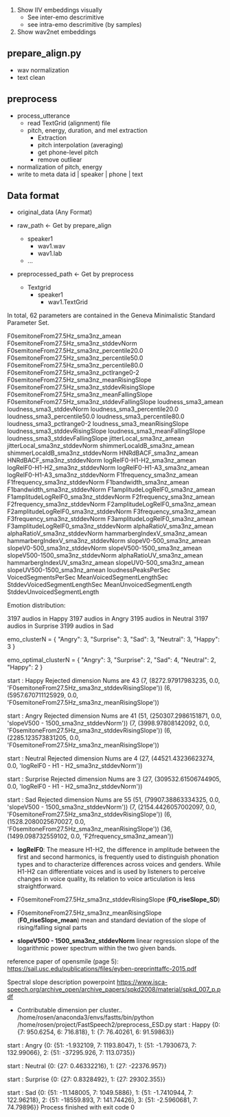 1. Show IIV embeddings visually
    - See inter-emo descrimitive
    - see intra-emo descrimitive (by samples)
2. Show wav2net embeddings


## prepare_align.py
- wav normalization
- text clean

## preprocess
- process_utterance
    - read TextGrid (alignment) file
    - pitch, energy, duration, and mel extraction
        - Extraction
        - pitch interpolation (averaging)
        - get phone-level pitch
        - remove outliear
- normalization of pitch, energy
- write to meta data 
    id | speaker | phone | text

## Data format
- original_data (Any Format)

- raw_path   <- Get by prepare_align
  - speaker1
    - wav1.wav
    - wav1.lab
  - ...

- preprocessed_path   <- Get by preprocess
  - Textgrid
    - speaker1
      - wav1.TextGrid



In total, 62 parameters are contained in the Geneva
Minimalistic Standard Parameter Set.

F0semitoneFrom27.5Hz_sma3nz_amean
F0semitoneFrom27.5Hz_sma3nz_stddevNorm
F0semitoneFrom27.5Hz_sma3nz_percentile20.0
F0semitoneFrom27.5Hz_sma3nz_percentile50.0
F0semitoneFrom27.5Hz_sma3nz_percentile80.0
F0semitoneFrom27.5Hz_sma3nz_pctlrange0-2
F0semitoneFrom27.5Hz_sma3nz_meanRisingSlope
F0semitoneFrom27.5Hz_sma3nz_stddevRisingSlope
F0semitoneFrom27.5Hz_sma3nz_meanFallingSlope
F0semitoneFrom27.5Hz_sma3nz_stddevFallingSlope
loudness_sma3_amean
loudness_sma3_stddevNorm
loudness_sma3_percentile20.0
loudness_sma3_percentile50.0
loudness_sma3_percentile80.0
loudness_sma3_pctlrange0-2
loudness_sma3_meanRisingSlope
loudness_sma3_stddevRisingSlope
loudness_sma3_meanFallingSlope
loudness_sma3_stddevFallingSlope
jitterLocal_sma3nz_amean
jitterLocal_sma3nz_stddevNorm
shimmerLocaldB_sma3nz_amean
shimmerLocaldB_sma3nz_stddevNorm
HNRdBACF_sma3nz_amean
HNRdBACF_sma3nz_stddevNorm
logRelF0-H1-H2_sma3nz_amean
logRelF0-H1-H2_sma3nz_stddevNorm
logRelF0-H1-A3_sma3nz_amean
logRelF0-H1-A3_sma3nz_stddevNorm
F1frequency_sma3nz_amean
F1frequency_sma3nz_stddevNorm
F1bandwidth_sma3nz_amean
F1bandwidth_sma3nz_stddevNorm
F1amplitudeLogRelF0_sma3nz_amean
F1amplitudeLogRelF0_sma3nz_stddevNorm
F2frequency_sma3nz_amean
F2frequency_sma3nz_stddevNorm
F2amplitudeLogRelF0_sma3nz_amean
F2amplitudeLogRelF0_sma3nz_stddevNorm
F3frequency_sma3nz_amean
F3frequency_sma3nz_stddevNorm
F3amplitudeLogRelF0_sma3nz_amean
F3amplitudeLogRelF0_sma3nz_stddevNorm
alphaRatioV_sma3nz_amean
alphaRatioV_sma3nz_stddevNorm
hammarbergIndexV_sma3nz_amean
hammarbergIndexV_sma3nz_stddevNorm
slopeV0-500_sma3nz_amean
slopeV0-500_sma3nz_stddevNorm
slopeV500-1500_sma3nz_amean
slopeV500-1500_sma3nz_stddevNorm
alphaRatioUV_sma3nz_amean
hammarbergIndexUV_sma3nz_amean
slopeUV0-500_sma3nz_amean
slopeUV500-1500_sma3nz_amean
loudnessPeaksPerSec
VoicedSegmentsPerSec
MeanVoicedSegmentLengthSec
StddevVoicedSegmentLengthSec
MeanUnvoicedSegmentLength
StddevUnvoicedSegmentLength

Emotion distribution: 

3197 audios in Happy
3197 audios in Angry
3195 audios in Neutral
3197 audios in Surprise
3199 audios in Sad

emo_clusterN = {
    "Angry": 3,
    "Surprise": 3,
    "Sad": 3,
    "Neutral": 3,
    "Happy": 3
}

emo_optimal_clusterN = {
    "Angry": 3,
    "Surprise": 2,
    "Sad": 4,
    "Neutral": 2,
    "Happy": 2
}



start : Happy
Rejected dimension Nums are 43
(7, (8272.97917983235, 0.0, 'F0semitoneFrom27.5Hz_sma3nz_stddevRisingSlope'))
(6, (5957.670711125929, 0.0, 'F0semitoneFrom27.5Hz_sma3nz_meanRisingSlope'))


start : Angry
Rejected dimension Nums are 41
(51, (250307.2986151871, 0.0, 'slopeV500 - 1500_sma3nz_stddevNorm'))
(7, (3998.97808142092, 0.0, 'F0semitoneFrom27.5Hz_sma3nz_stddevRisingSlope'))
(6, (2285.123573831205, 0.0, 'F0semitoneFrom27.5Hz_sma3nz_meanRisingSlope'))

start : Neutral
Rejected dimension Nums are 4
(27, (44521.43236623274, 0.0, 'logRelF0 - H1 - H2_sma3nz_stddevNorm'))

start : Surprise
Rejected dimension Nums are 3
(27, (309532.61506744905, 0.0, 'logRelF0 - H1 - H2_sma3nz_stddevNorm'))

start : Sad
Rejected dimension Nums are 55
(51, (79907.38863334325, 0.0, 'slopeV500 - 1500_sma3nz_stddevNorm'))
(7, (2154.4426057002097, 0.0, 'F0semitoneFrom27.5Hz_sma3nz_stddevRisingSlope'))
(6, (1528.2080025670027, 0.0, 'F0semitoneFrom27.5Hz_sma3nz_meanRisingSlope'))
(36, (1499.098732559102, 0.0, 'F2frequency_sma3nz_amean'))


- **logRelF0**: 
The measure H1-H2, the difference in amplitude between the first and second harmonics, is frequently used to distinguish phonation types and to characterize differences across voices and genders. While H1-H2 can differentiate voices and is used by listeners to perceive changes in voice quality, its relation to voice articulation is less straightforward. 

- F0semitoneFrom27.5Hz_sma3nz_stddevRisingSlope (**F0_riseSlope_SD**)
- F0semitoneFrom27.5Hz_sma3nz_meanRisingSlope (**F0_riseSlope_mean**)
mean and standard deviation of the slope of rising/falling signal parts


- **slopeV500 - 1500_sma3nz_stddevNorm**
linear regression slope of the logarithmic power spectrum within the two given bands.


reference paper of opensmile (page 5):
https://sail.usc.edu/publications/files/eyben-preprinttaffc-2015.pdf



Spectral slope description powerpoint
https://www.isca-speech.org/archive_open/archive_papers/spkd2008/material/spkd_007_p.pdf



- Contributable dimension per cluster..
/home/rosen/anaconda3/envs/fastts/bin/python /home/rosen/project/FastSpeech2/preprocess_ESD.py 
start : Happy
{0: {7: 950.6254, 6: 716.818}, 1: {7: 76.40261, 6: 91.59863}}


start : Angry
{0: {51: -1.932109, 7: 1193.8047}, 1: {51: -1.7930673, 7: 132.99066}, 2: {51: -37295.926, 7: 113.0735}}

start : Neutral
{0: {27: 0.46332216}, 1: {27: -22376.957}}

start : Surprise
{0: {27: 0.8328492}, 1: {27: 29302.355}}

start : Sad
{0: {51: -11.148005, 7: 1049.5886}, 1: {51: -1.7410944, 7: 122.96218}, 2: {51: -18559.893, 7: 141.74426}, 3: {51: -2.5960681, 7: 74.79896}}
Process finished with exit code 0

